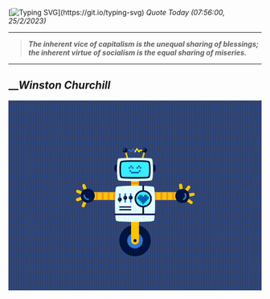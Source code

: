 [![Typing SVG](https://readme-typing-svg.herokuapp.com?font=Press+Start+2P&color=C2F784&size=35&width=900&height=100&lines=Hello+World%2C+I'm+Hung+!)](https://git.io/typing-svg) 
_Quote Today (07:56:00, 25/2/2023)_
___
>**_The inherent vice of capitalism is the unequal sharing of blessings; the inherent virtue of socialism is the equal sharing of miseries._**
___

## __**_Winston Churchill_**

![RobotDance](src/assets/images/robot-dancing-dribble.gif?style=center)
